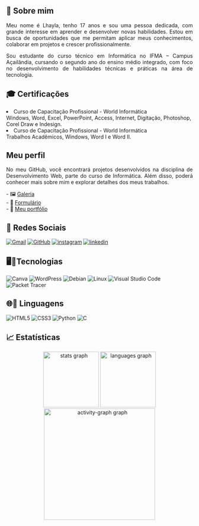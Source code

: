 
<h2> 🌻 Sobre mim</h2> 
<p align="justify">Meu nome é Lhayla, tenho 17 anos e sou uma pessoa dedicada, com grande interesse em aprender e desenvolver novas habilidades. Estou em busca de oportunidades que me permitam aplicar meus conhecimentos, colaborar em projetos e crescer profissionalmente.</p>

<p align="justify">Sou estudante do curso técnico em Informática no IFMA – Campus Açailândia, cursando o segundo ano do ensino médio integrado, com foco no desenvolvimento de habilidades técnicas e práticas na área de tecnologia.</p>
  </a>
</div>
</div>


<h2> 🎓 Certificações</h2>
<p align="justify"> <li> Curso de Capacitação Profissional - World Informática
<br>
Windows, Word, Excel, PowerPoint, Access, Internet, Digitação, Photoshop, Corel Draw e Indesign.
<br>
<li> Curso de Capacitação Profissional - World Informática
<br>
Trabalhos Acadêmicos, Windows, Word I e Word II.</p>

<h2>Meu perfil</h2> 
<p align="justify">No meu GitHub, você encontrará projetos desenvolvidos na disciplina de Desenvolvimento Web, parte do curso de Informática. Além disso, poderá conhecer mais sobre mim e explorar detalhes dos meus trabalhos.</p>
 - 🖼️ <a href= "https://lhayla-shamy1.github.io/Galeria---Studio-Ghibli/"> Galeria</a> <br>
 - 📝 <a href= "https://lhayla-shamy1.github.io/Contato/"> Formulário </a> <br>
 - 📂 <a href= "https://lhayla-shamy1.github.io/Meu-portf-lio/" >Meu portfólio</a> 
 

  <h2> 📱 Redes Sociais</h2>
  <div align="letf">
    
  [![Gmail](https://img.shields.io/badge/Gmail-000?style=for-the-badge&logo=gmail&logoColor=white)](mailto:lhaylashamy@acad.ifma.edu.br)
  [![GitHub](https://img.shields.io/badge/GitHub-000?style=for-the-badge&logo=github&logoColor=white)](https://github.com/Lhayla-Shamy1)
  [![instagram](https://img.shields.io/badge/instagram-000?style=for-the-badge&logo=instagram&logoColor=blue)](https://www.instagram.com/lhaylashamy9)
  [![linkedin](https://img.shields.io/badge/linkedin-000?style=for-the-badge&logo=linkedin&logoColor=blue)](https://www.linkedin.com/in/lhayla-shamy-santos-fonseca-bba7a433a/)

  </a>
</div>

<h2 align="left"> 🖥️🌟Tecnologias</h2>

![Canva](https://img.shields.io/badge/Canva-000?style=for-the-badge&logo=canva&logoColor=00C4CC)
![WordPress](https://img.shields.io/badge/WordPress-000?style=for-the-badge&logo=wordpress&logoColor=blue)
![Debian](https://img.shields.io/badge/Debian-000?style=for-the-badge&logo=debian&logoColor=A81D33)
![Linux](https://img.shields.io/badge/Linux-000?style=for-the-badge&logo=linux&logoColor=FCC624)
![Visual Studio Code](https://img.shields.io/badge/Visual%20Studio%20Code-000?style=for-the-badge&logo=visualstudiocode&logoColor=007ACC)
![Packet Tracer](https://img.shields.io/badge/Packet%20Tracer-000?style=for-the-badge&logo=cisco&logoColor=blue)


<h2 align="left"> 🌐🌟 Linguagens</h2>

![HTML5](https://img.shields.io/badge/HTML5-000?style=for-the-badge&logo=html5)
![CSS3](https://img.shields.io/badge/CSS3-000?style=for-the-badge&logo=css3&logoColor=blue)
![Python](https://img.shields.io/badge/python-000?style=for-the-badge&logo=python&logoColor=ffdd54)
![C](https://img.shields.io/badge/C-000?style=for-the-badge&logo=c&logoColor=white)

  

</div>
  
  <h2> 📈 Estatísticas</h2>
  <div align="center">
   <img src="https://github-readme-stats.vercel.app/api?username=Lhayla-Shamy1&hide_title=true&hide_rank=false&show_icons=true&include_all_commits=true&count_private=true&disable_animations=false&theme=github_dark&locale=pt-br&hide_border=true&order=1" height="150" alt="stats graph" /> 
    <img src="https://github-readme-stats.vercel.app/api/top-langs?username=Lhayla-Shamy1&locale=pt-br&hide_title=false&layout=compact&card_width=320&langs_count=9&theme=github_dark&hide_border=true&order=2&custom_title=Linguagens" height="150" alt="languages graph" />
  <img src="https://github-readme-activity-graph.vercel.app/graph?username=Lhayla-Shamy1&radius=16&theme=github-dark&area=true&order=5&hide_border=true" height="300" alt="activity-graph graph"  />
</div>
  </div>

  </div>

  </a>
</div>

</div>

<!--
**Lhayla-Shamy1/Lhayla-Shamy1** is a ✨ _special_ ✨ repository because its `README.md` (this file) appears on your GitHub profile.

Here are some ideas to get you started:

- 🔭 I’m currently working on ...
- 🌱 I’m currently learning ...
- 👯 I’m looking to collaborate on ...
- 🤔 I’m looking for help with ...
- 💬 Ask me about ...
- 📫 How to reach me: ...
- 😄 Pronouns: ...
- ⚡ Fun fact: ...
-->
